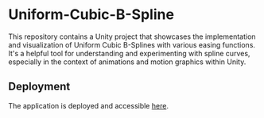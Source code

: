 # Uniform-Cubic-B-Spline
This repository contains a Unity project that showcases the implementation and visualization of Uniform Cubic B-Splines with various easing functions. It's a helpful tool for understanding and experimenting with spline curves, especially in the context of animations and motion graphics within Unity.

## Deployment
The application is deployed and accessible [here](https://wyatt-drew.github.io/Uniform-Cubic-B-Spline/index.html).
